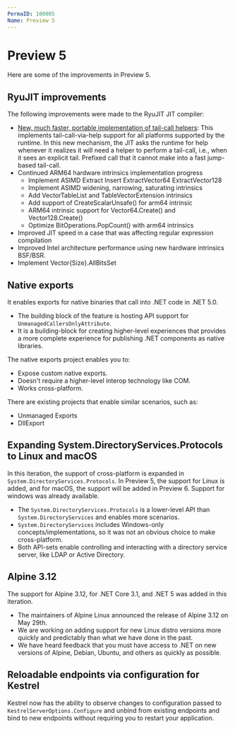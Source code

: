 ```yaml
---
PermaID: 100005
Name: Preview 5
---
```


# Preview 5

Here are some of the improvements in Preview 5.

## RyuJIT improvements

The following improvements were made to the RyuJIT JIT compiler:

 - [New, much faster, portable implementation of tail-call helpers](https://github.com/dotnet/runtime/pull/341): This implements tail-call-via-help support for all platforms supported by the runtime. In this new mechanism, the JIT asks the runtime for help whenever it realizes it will need a helper to perform a tail-call, i.e., when it sees an explicit tail. Prefixed call that it cannot make into a fast jump-based tail-call.
 - Continued ARM64 hardware intrinsics implementation progress
   - Implement ASIMD Extract Insert ExtractVector64 ExtractVector128
   - Implement ASIMD widening, narrowing, saturating intrinsics
   - Add VectorTableList and TableVectorExtension intrinsics
   - Add support of CreateScalarUnsafe() for arm64 intrinsic
   - ARM64 intrinsic support for Vector64.Create() and Vector128.Create()
   - Optimize BitOperations.PopCount() with arm64 intrinsics
 - Improved JIT speed in a case that was affecting regular expression compilation
 - Improved Intel architecture performance using new hardware intrinsics BSF/BSR.
 - Implement Vector{Size}.AllBitsSet

## Native exports

It enables exports for native binaries that call into .NET code in .NET 5.0. 

 - The building block of the feature is hosting API support for `UnmanagedCallersOnlyAttribute`.
 - It is a building-block for creating higher-level experiences that provides a more complete experience for publishing .NET components as native libraries. 

The native exports project enables you to:

 - Expose custom native exports.
 - Doesn't require a higher-level interop technology like COM.
 - Works cross-platform.

There are existing projects that enable similar scenarios, such as:

 - Unmanaged Exports
 - DllExport

## Expanding System.DirectoryServices.Protocols to Linux and macOS

In this iteration, the support of cross-platform is expanded in `System.DirectoryServices.Protocols`. In Preview 5, the support for Linux is added, and for macOS, the support will be added in Preview 6. Support for windows was already available.

 - The `System.DirectoryServices.Protocols` is a lower-level API than `System.DirectoryServices` and enables more scenarios. 
 - `System.DirectoryServices` includes Windows-only concepts/implementations, so it was not an obvious choice to make cross-platform. 
 - Both API-sets enable controlling and interacting with a directory service server, like LDAP or Active Directory.

## Alpine 3.12

The support for Alpine 3.12, for .NET Core 3.1, and .NET 5 was added in this iteration. 

 - The maintainers of Alpine Linux announced the release of Alpine 3.12 on May 29th. 
 - We are working on adding support for new Linux distro versions more quickly and predictably than what we have done in the past. 
 - We have heard feedback that you must have access to .NET on new versions of Alpine, Debian, Ubuntu, and others as quickly as possible.

## Reloadable endpoints via configuration for Kestrel

Kestrel now has the ability to observe changes to configuration passed to `KestrelServerOptions.Configure` and unbind from existing endpoints and bind to new endpoints without requiring you to restart your application.
